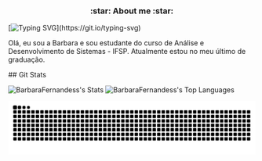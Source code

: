 <p align="justify">
  <h3 align="center">:star: About me :star: </h3>
</p>

  [![Typing SVG](https://readme-typing-svg.demolab.com?font=Fira+Code&weight=700&pause=1000&color=E5289E&center=true&random=false&width=435&lines=Ol%C3%A1%2C+eu+sou+a+Barbara!)](https://git.io/typing-svg)

<p>Olá, eu sou a Barbara e sou estudante do curso de Análise e Desenvolvimento de Sistemas - IFSP. Atualmente estou no meu último de graduação.</p>
## Git Stats

![BarbaraFernandess's Stats](https://github-readme-stats.vercel.app/api?username=BarbaraFernandess&theme=synthwave&show_icons=true&hide_border=true&count_private=true)
![BarbaraFernandess's Top Languages](https://github-readme-stats.vercel.app/api/top-langs/?username=BarbaraFernandess&theme=synthwave&show_icons=true&hide_border=true&layout=compact)





<picture>
  <source media="(prefers-color-scheme: dark)" srcset="https://raw.githubusercontent.com/BarbaraFernandess/BarbaraFernandess/output/github-contribution-grid-snake-dark.svg">
  <source media="(prefers-color-scheme: light)" srcset="https://raw.githubusercontent.com/BarbaraFernandess/BarbaraFernandess/output/github-contribution-grid-snake.svg">
  <img alt="github contribution grid snake animation" src="https://raw.githubusercontent.com/BarbaraFernandess/BarbaraFernandess/output/github-contribution-grid-snake.svg">
</picture>
<br><br>
